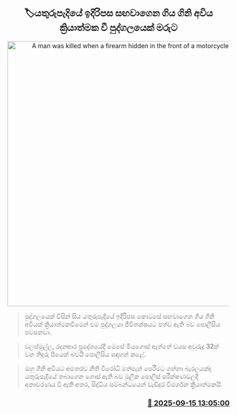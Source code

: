 <p align='center'><b><h2 align='center' title='A man was killed when a firearm hidden in the front of a motorcycle went off'>🏷යතුරුපැදියේ ඉදිරිපස සඟවාගෙන ගිය ගිනි අවිය ක්‍රියාත්මක වී පුද්ගලයෙක් මරුට</h2></b></p>
<p align='center'><img src='https://helakuru.sgp1.cdn.digitaloceanspaces.com/esana/images/lib/death[1].jpg' width='600' alt='A man was killed when a firearm hidden in the front of a motorcycle went off'></p>

> පුද්ගලයෙක් විසින් සිය යතුරුපැදියේ ඉදිරිපස කොටසේ සඟවාගෙන ගිය ගිනි අවියක් ක්‍රියාත්මකවීමෙන් එම පුද්ගලයා ජීවිතක්ෂයට පත්ව ඇති බව පොලීසිය පවසනවා.

> වලස්මුල්ල, රදනආර ප්‍රදේශයේදී මෙසේ මියගොස් ඇත්තේ වයස අවුරුදු 32ක් වන තිදරු පියෙක් බවයි පොලීසිය සඳහන් කළේ.

> ඔහු ගිනි අවියට අමතරව නීති විරෝධී මත්පැන් පෙරීමට ගන්නා බැරලයක්ද යතුරුපැදියේ තබාගෙන ගොස් ඇති බව මූලික පොලිස් පරීක්ෂණවලදී අනාවරණය වී ඇති අතර, සිද්ධිය සම්බන්ධයෙන් වැඩිදුර විමර්ශන ක්‍රියාත්මකයි.



<h3 align='right'><a href='https://www.helakuru.lk/esana/p/113635/'>📅 2025-09-15 13:05:00</a></h3>
